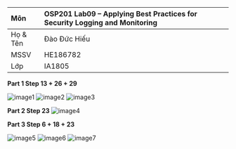 	

| Môn | OSP201 Lab09 – Applying Best Practices for Security Logging and Monitoring |
| :---- | :---- |
| Họ & Tên | Đào Đức Hiếu |
| MSSV | HE186782 |
| Lớp | IA1805 |

**Part 1 Step 13 \+ 26 \+ 29**

![image1](https://github.com/user-attachments/assets/ab81e14b-ecb9-452c-976d-c89bdbaea119)
![image2](https://github.com/user-attachments/assets/409ee562-20ff-414c-a4a0-b53cd6bf361e)
![image3](https://github.com/user-attachments/assets/958929c7-efed-4ef6-b7c6-422afef4d23f)


**Part 2 Step 23**
![image4](https://github.com/user-attachments/assets/7ddfb845-7c20-4c2e-93f2-cfebe7a7da7e)



**Part 3 Step 6 \+ 18 \+ 23**

![image5](https://github.com/user-attachments/assets/c5934ea7-ca07-4981-ba51-02874e1b4564)
![image6](https://github.com/user-attachments/assets/cf1c01ca-59f3-4c8d-8153-c33636b85022)
![image7](https://github.com/user-attachments/assets/a4bcb0e5-abd6-400b-ab1a-1d8e4f711fb7)
